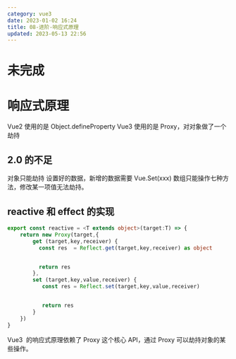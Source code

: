 ```yaml
---
category: vue3
date: 2023-01-02 16:24
title: 08-进阶-响应式原理
updated: 2023-05-13 22:56
---
```


# 未完成


# 响应式原理

Vue2 使用的是 Object.defineProperty Vue3 使用的是 Proxy，对对象做了一个劫持

## 2.0 的不足

对象只能劫持 设置好的数据，新增的数据需要 Vue.Set(xxx) 数组只能操作七种方法，修改某一项值无法劫持。

## reactive 和 effect 的实现

```ts
export const reactive = <T extends object>(target:T) => {
    return new Proxy(target,{
        get (target,key,receiver) {
          const res  = Reflect.get(target,key,receiver) as object


          return res
        },
        set (target,key,value,receiver) {
           const res = Reflect.set(target,key,value,receiver)


           return res
        }
    })
}
```

Vue3  的响应式原理依赖了 Proxy 这个核心 API，通过 Proxy 可以劫持对象的某些操作。